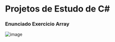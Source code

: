# Projetos de Estudo de C#

### Enunciado Exercicio Array
![image](https://user-images.githubusercontent.com/48141487/218485272-718b8434-409f-424c-9a2e-3f1be940a5c1.png)
